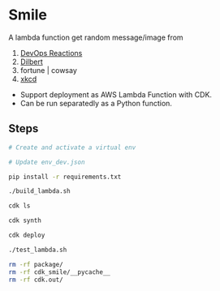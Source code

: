 # Smile

A lambda function get random message/image from
1. [DevOps Reactions](http://devopsreactions.tumblr.com/)
1. [Dilbert](https://dilbert.com)
1. fortune | cowsay
1. [xkcd](https://xkcd.com/)

- Support deployment as AWS Lambda Function with CDK.
- Can be run separatedly as a Python function.

## Steps
```bash
# Create and activate a virtual env

# Update env_dev.json

pip install -r requirements.txt

./build_lambda.sh

cdk ls

cdk synth

cdk deploy

./test_lambda.sh

rm -rf package/
rm -rf cdk_smile/__pycache__
rm -rf cdk.out/
```
